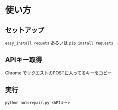 # 使い方

## セットアップ
`easy_install requets` あるいは `pip install requests`

## APIキー取得
Chrome でリクエストのPOSTに入ってるキーをコピー

## 実行
```
python autorepair.py <APIキー>
```
